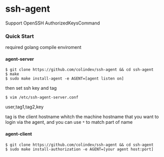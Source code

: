 # ssh-agent
Support OpenSSH AuthorizedKeysCommand

### Quick Start

required golang compile enviroment

#### agent-server
```
$ git clone https://github.com/colindev/ssh-agent && cd ssh-agent
$ make
$ sudo make install-agent -e AGENT=[agent listen on]
```

then set ssh key and tag
```
$ vim /etc/ssh-agent-server.conf
```
user,tag1,tag2,key

tag is the client hostname whitch the machine hostname that you want to login via the agent, and you can use `*` to match part of name

#### agent-client
```
$ git clone https://github.com/colindev/ssh-agent && cd ssh-agent
$ sudo make install-authorization -e AGENT=[your agent host:port]
```

#### 

